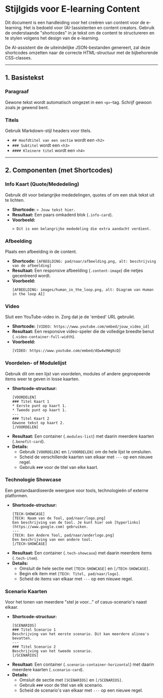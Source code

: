 # Stijlgids voor E-learning Content

Dit document is een handleiding voor het creëren van content voor de e-learning. Het is bedoeld voor (AI-)assistenten en content creators. Gebruik de onderstaande "shortcodes" in je tekst om de content te structureren en te stylen volgens het design van de e-learning.

De AI-assistent die de uiteindelijke JSON-bestanden genereert, zal deze shortcodes omzetten naar de correcte HTML-structuur met de bijbehorende CSS-classes.

---

## 1. Basistekst

### Paragraaf
Gewone tekst wordt automatisch omgezet in een `<p>`-tag. Schrijf gewoon zoals je gewend bent.

### Titels
Gebruik Markdown-stijl headers voor titels.
- `## Hoofdtitel van een sectie` wordt een `<h2>`
- `### Subtitel` wordt een `<h3>`
- `#### Kleinere titel` wordt een `<h4>`

---

## 2. Componenten (met Shortcodes)

### Info Kaart (Quote/Mededeling)
Gebruik dit voor belangrijke mededelingen, quotes of om een stuk tekst uit te lichten.

- **Shortcode:** `> Jouw tekst hier.`
- **Resultaat:** Een paars omkaderd blok (`.info-card`).
- **Voorbeeld:**
  ```
  > Dit is een belangrijke mededeling die extra aandacht verdient.
  ```

### Afbeelding
Plaats een afbeelding in de content.

- **Shortcode:** `[AFBEELDING: pad/naar/afbeelding.png, alt: beschrijving van de afbeelding]`
- **Resultaat:** Een responsive afbeelding (`.content-image`) die netjes gecentreerd wordt.
- **Voorbeeld:**
  ```
  [AFBEELDING: images/human_in_the_loop.png, alt: Diagram van Human in the loop AI]
  ```

### Video
Sluit een YouTube-video in. Zorg dat je de 'embed' URL gebruikt.

- **Shortcode:** `[VIDEO: https://www.youtube.com/embed/jouw_video_id]`
- **Resultaat:** Een responsive video-speler die de volledige breedte benut (`.video-container-full-width`).
- **Voorbeeld:**
  ```
  [VIDEO: https://www.youtube.com/embed/dQw4w9WgXcQ]
  ```

### Voordelen- of Modulelijst
Gebruik dit om een lijst van voordelen, modules of andere gegroepeerde items weer te geven in losse kaarten.

- **Shortcode-structuur:**
  ```
  [VOORDELEN]
  ### Titel Kaart 1
  * Eerste punt op kaart 1.
  * Tweede punt op kaart 1.
  ---
  ### Titel Kaart 2
  Gewone tekst op kaart 2.
  [/VOORDELEN]
  ```
- **Resultaat:** Een container (`.modules-list`) met daarin meerdere kaarten (`.benefit-card`).
- **Details:**
    - Gebruik `[VOORDELEN]` en `[/VOORDELEN]` om de hele lijst te omsluiten.
    - Scheid de verschillende kaarten van elkaar met `---` op een nieuwe regel.
    - Gebruik `###` voor de titel van elke kaart.

### Technologie Showcase
Een gestandaardiseerde weergave voor tools, technologieën of externe platformen.

- **Shortcode-structuur:**
  ```
  [TECH-SHOWCASE]
  [TECH: Naam van de Tool, pad/naar/logo.png]
  Een beschrijving van de tool. Je kunt hier ook [hyperlinks](https://www.google.com) gebruiken.
  ---
  [TECH: Een Andere Tool, pad/naar/anderlogo.png]
  Een beschrijving van een andere tool.
  [/TECH-SHOWCASE]
  ```
- **Resultaat:** Een container (`.tech-showcase`) met daarin meerdere items (`.tech-item`).
- **Details:**
    - Omsluit de hele sectie met `[TECH-SHOWCASE]` en `[/TECH-SHOWCASE]`.
    - Begin elk item met `[TECH: Titel, pad/naar/logo]`.
    - Scheid de items van elkaar met `---` op een nieuwe regel.

### Scenario Kaarten
Voor het tonen van meerdere "stel je voor..." of casus-scenario's naast elkaar.

- **Shortcode-structuur:**
  ```
  [SCENARIOS]
  ### Titel Scenario 1
  Beschrijving van het eerste scenario. Dit kan meerdere alinea's bevatten.
  ---
  ### Titel Scenario 2
  Beschrijving van het tweede scenario.
  [/SCENARIOS]
  ```
- **Resultaat:** Een container (`.scenario-container-horizontal`) met daarin meerdere kaarten (`.scenario-card`).
- **Details:**
    - Omsluit de sectie met `[SCENARIOS]` en `[/SCENARIOS]`.
    - Gebruik `###` voor de titel van elk scenario.
    - Scheid de scenario's van elkaar met `---` op een nieuwe regel. 